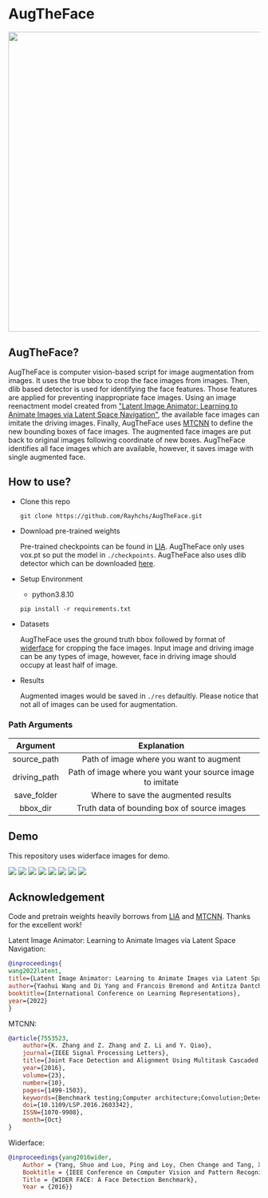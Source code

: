 # AugTheFace
<div align=center>
<img src="https://github.com/Rayhchs/AugTheFace/blob/main/images/cover.jpg" width="600">
</div>

## AugTheFace?

AugTheFace is computer vision-based script for image augmentation from images. It uses the true bbox to crop the face images from images. Then, dlib based detector is used for identifying the face features. Those features are applied for preventing inappropriate face images. Using an image reenactment model created from ["Latent Image Animator: Learning to Animate Images via Latent Space Navigation"](https://openreview.net/pdf?id=7r6kDq0mK_), the available face images can imitate the driving images. Finally, AugTheFace uses [MTCNN](https://arxiv.org/ftp/arxiv/papers/1604/1604.02878.pdf) to define the new bounding boxes of face images. The augmented face images are put back to original images following coordinate of new boxes. AugTheFace identifies all face images which are available, however, it saves image with single augmented face.

## How to use?
* Clone this repo

    ```shell script
    git clone https://github.com/Rayhchs/AugTheFace.git
    ```

* Download pre-trained weights

    Pre-trained checkpoints can be found in [LIA](https://github.com/wyhsirius/LIA). AugTheFace only uses vox.pt so put the model in `./checkpoints`. AugTheFace also uses dlib detector which can be downloaded [here](https://github.com/davisking/dlib-models/blob/master/shape_predictor_68_face_landmarks.dat.bz2).

* Setup Environment

    * python3.8.10

    ```shell script
    pip install -r requirements.txt
    ```
    
* Datasets

    AugTheFace uses the ground truth bbox followed by format of [widerface](http://shuoyang1213.me/WIDERFACE/support/bbx_annotation/wider_face_split.zip) for cropping the face images. Input image and driving image can be any types of image, however, face in driving image should occupy at least half of image.
    
* Results

    Augmented images would be saved in `./res` defaultly. Please notice that not all of images can be used for augmentation.


### Path Arguments
|    Argument    |                                                                                                       Explanation                                                                                                       |
|:--------------:|:-----------------------------------------------------------------------------------------------------------------------------------------------------------------------------------------------------------------------:|
|      source_path      | Path of image where you want to augment |
|    driving_path   | Path of image where you want your source image to imitate |
|    save_folder   | Where to save the augmented results |
|    bbox_dir   | Truth data of bounding box of source images |

## Demo
This repository uses widerface images for demo.

<img src="https://github.com/Rayhchs/AugTheFace/blob/main/images/demo1.gif"> <img src="https://github.com/Rayhchs/AugTheFace/blob/main/images/demo2.gif">
<img src="https://github.com/Rayhchs/AugTheFace/blob/main/images/demo3.gif"> <img src="https://github.com/Rayhchs/AugTheFace/blob/main/images/demo4.gif">
<img src="https://github.com/Rayhchs/AugTheFace/blob/main/images/demo5.gif"> <img src="https://github.com/Rayhchs/AugTheFace/blob/main/images/demo6.gif">
<img src="https://github.com/Rayhchs/AugTheFace/blob/main/images/demo7.gif"> <img src="https://github.com/Rayhchs/AugTheFace/blob/main/images/demo8.gif">

## Acknowledgement
Code and pretrain weights heavily borrows from [LIA](https://github.com/wyhsirius/LIA) and [MTCNN](https://github.com/ipazc/mtcnn). Thanks for the excellent work!

Latent Image Animator: Learning to Animate Images via Latent Space Navigation:
```bibtex
@inproceedings{
wang2022latent,
title={Latent Image Animator: Learning to Animate Images via Latent Space Navigation},
author={Yaohui Wang and Di Yang and Francois Bremond and Antitza Dantcheva},
booktitle={International Conference on Learning Representations},
year={2022}
}
```
    
MTCNN:
```bibtex
@article{7553523,
    author={K. Zhang and Z. Zhang and Z. Li and Y. Qiao}, 
    journal={IEEE Signal Processing Letters}, 
    title={Joint Face Detection and Alignment Using Multitask Cascaded Convolutional Networks}, 
    year={2016}, 
    volume={23}, 
    number={10}, 
    pages={1499-1503}, 
    keywords={Benchmark testing;Computer architecture;Convolution;Detectors;Face;Face detection;Training;Cascaded convolutional neural network (CNN);face alignment;face detection}, 
    doi={10.1109/LSP.2016.2603342}, 
    ISSN={1070-9908}, 
    month={Oct}
}
```

Widerface:
```bibtex
@inproceedings{yang2016wider,
	Author = {Yang, Shuo and Luo, Ping and Loy, Chen Change and Tang, Xiaoou},
	Booktitle = {IEEE Conference on Computer Vision and Pattern Recognition (CVPR)},
	Title = {WIDER FACE: A Face Detection Benchmark},
	Year = {2016}}
```
